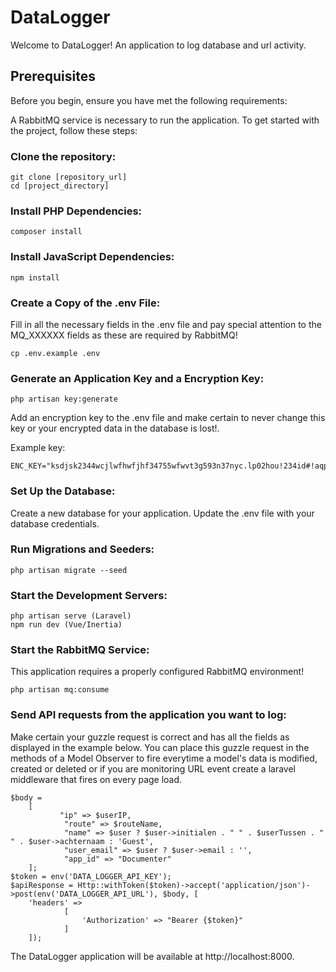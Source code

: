 # DataLogger

Welcome to DataLogger! An application to log database and url activity.

## Prerequisites

Before you begin, ensure you have met the following requirements:

A RabbitMQ service is necessary to run the application.
To get started with the project, follow these steps:

### Clone the repository:

```
git clone [repository_url]
cd [project_directory]
```

### Install PHP Dependencies:

```
composer install
```

### Install JavaScript Dependencies:

```
npm install
```

### Create a Copy of the .env File:

Fill in all the necessary fields in the .env file and pay special attention
to the MQ_XXXXXX fields as these are required by RabbitMQ!

```
cp .env.example .env
```

### Generate an Application Key and a Encryption Key:

```
php artisan key:generate
```

Add an encryption key to the .env file and make certain to never change
this key or your encrypted data in the database is lost!.

Example key:

```
ENC_KEY="ksdjsk2344wcjlwfhwfjhf34755wfwvt3g593n37nyc.lp02hou!234id#!aqp"
```

### Set Up the Database:

Create a new database for your application.
Update the .env file with your database credentials.

### Run Migrations and Seeders:

```
php artisan migrate --seed
```

### Start the Development Servers:

```
php artisan serve (Laravel)
npm run dev (Vue/Inertia)
```

### Start the RabbitMQ Service:

This application requires a properly configured RabbitMQ environment!

```
php artisan mq:consume
```

### Send API requests from the application you want to log:

Make certain your guzzle request is correct and has all the fields as displayed
in the example below. You can place this guzzle request in the methods of a Model Observer to fire
everytime a model's data is modified, created or deleted or if you are monitoring URL event create a laravel middleware
that fires on every page load.

```
$body =
    [
           "ip" => $userIP,
            "route" => $routeName,
            "name" => $user ? $user->initialen . " " . $userTussen . " " . $user->achternaam : 'Guest',
            "user_email" => $user ? $user->email : '',
            "app_id" => "Documenter"
    ];
$token = env('DATA_LOGGER_API_KEY');
$apiResponse = Http::withToken($token)->accept('application/json')->post(env('DATA_LOGGER_API_URL'), $body, [
    'headers' =>
            [
                'Authorization' => "Bearer {$token}"
            ]
    ]);
```

The DataLogger application will be available at http://localhost:8000.
